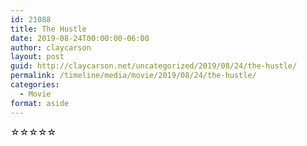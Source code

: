```yaml
---
id: 21088
title: The Hustle
date: 2019-08-24T00:00:00-06:00
author: claycarson
layout: post
guid: http://claycarson.net/uncategorized/2019/08/24/the-hustle/
permalink: /timeline/media/movie/2019/08/24/the-hustle/
categories:
  - Movie
format: aside
---
```

<div class="media-details"></div>

<div class="media-creator"></div>

<div class="media-rating">☆☆☆☆☆</div>